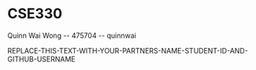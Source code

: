# CSE330
Quinn Wai Wong -- 475704 -- quinnwai

REPLACE-THIS-TEXT-WITH-YOUR-PARTNERS-NAME-STUDENT-ID-AND-GITHUB-USERNAME
